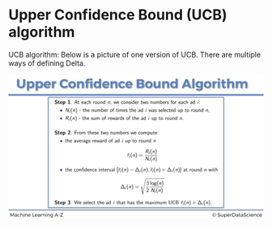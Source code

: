 # Upper Confidence Bound (UCB) algorithm


UCB algorithm:
Below is a picture of one version of UCB. There are multiple ways of defining Delta. 

![UCB Algorithm](UCB_Algorithm_Slide.png)
